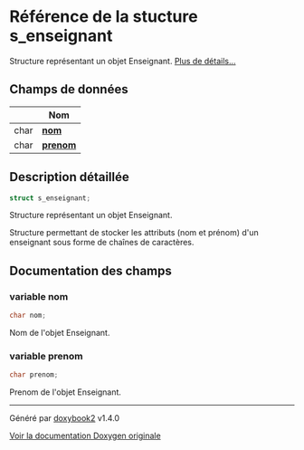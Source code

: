 # Référence de la stucture s_enseignant

Structure représentant un objet Enseignant.  [Plus de détails...](#description-détaillée)

## Champs de données

|                | Nom           |
| -------------- | -------------- |
| char | **[nom](/Classes/structs__enseignant.md#variable-nom)**  |
| char | **[prenom](/Classes/structs__enseignant.md#variable-prenom)**  |

## Description détaillée

```c
struct s_enseignant;
```

Structure représentant un objet Enseignant.

Structure permettant de stocker les attributs (nom et prénom) d'un enseignant sous forme de chaînes de caractères.

## Documentation des champs

### variable nom

```c
char nom;
```

Nom de l'objet Enseignant.

### variable prenom

```c
char prenom;
```

Prenom de l'objet Enseignant.

---

Généré par [doxybook2](https://github.com/matusnovak/doxybook2) v1.4.0

[Voir la documentation Doxygen originale](https://rmihaja.github.io/BAC/doxygen/index.html)
